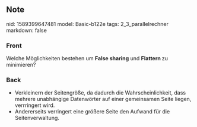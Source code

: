 ## Note
nid: 1589399647481
model: Basic-b122e
tags: 2_3_parallelrechner
markdown: false

### Front
Welche Möglichkeiten bestehen um <b>False sharing</b> und <b>Flattern </b>zu minimieren?

### Back
<ul>
  <li>Verkleinern der Seitengröße, da dadurch die
  Wahrscheinlichkeit, dass mehrere unabhängige Datenwörter auf
  einer gemeinsamen Seite liegen, verrringert wird.
  <li>Andererseits verringert eine größere Seite den Aufwand für
  die Seitenverwaltung.
</ul>

